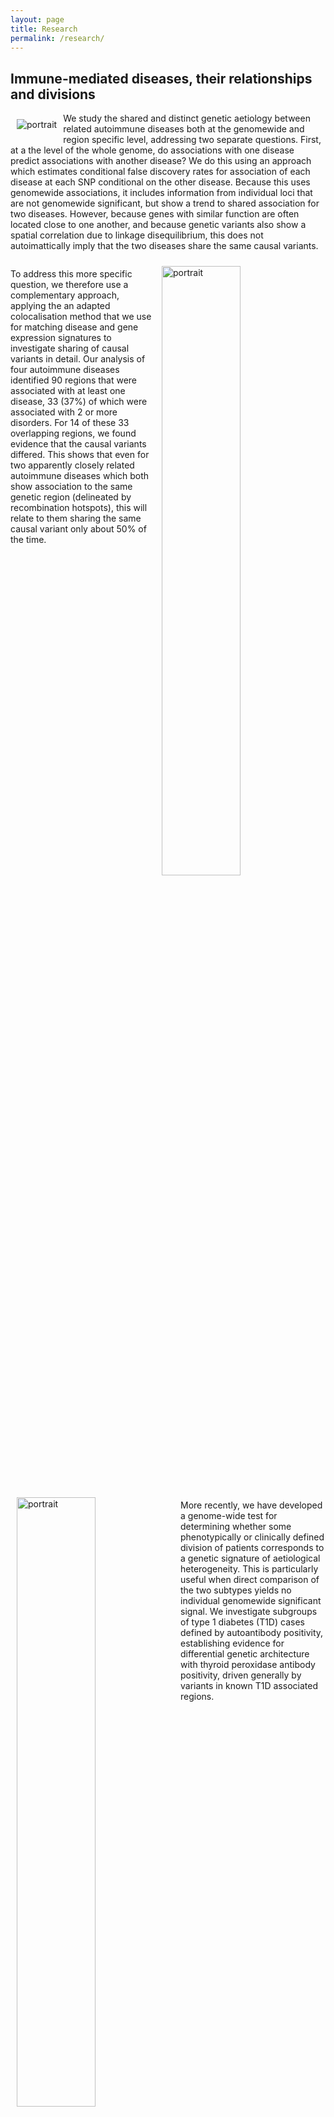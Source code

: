 ```yaml
---
layout: page
title: Research
permalink: /research/
---
```


<!-- <iframe src='https://cdn.knightlab.com/libs/timeline3/latest/embed/index.html?source=1ILkjTq2V-Nq7HAdYUwjVpZwi_0rKIBkV6C6PRTyyaJo&font=Default&lang=en&initial_zoom=2&height=650' width='150%' height='650' webkitallowfullscreen mozallowfullscreen allowfullscreen frameborder='0'></iframe> -->

## Immune-mediated diseases, their relationships and divisions

<img src="/assets/disease-network.png" alt="portrait" style="float:left;margin:10px;" />

We study the shared and distinct genetic aetiology between related
autoimmune diseases both at the genomewide and region specific level,
addressing two separate questions.  First, at a the level of the whole
genome, do associations with one disease predict associations with
another disease?  We do this using an approach which estimates
conditional false discovery rates for association of each disease
at each SNP conditional on the other disease.  Because this uses
genomewide associations, it includes information from individual loci
that are not genomewide significant, but show a trend to shared
association for two diseases.  However, because genes with similar
function are often located close to one another, and because genetic
variants also show a spatial correlation due to linkage
disequilibrium, this does not autoimattically imply that the two
diseases share the same causal variants.

<div style="clear:both"></div>

<img src="http://europepmc.org/articles/PMC4754941/bin/emss-63402-f0001.jpg" alt="portrait" style="float:right;margin:10px;" width="50%" />

To address this more specific question, we therefore use a
complementary approach, applying the an adapted colocalisation method that we use for matching disease and gene expression signatures to investigate sharing of causal variants in detail.
Our analysis of four autoimmune diseases identified 90 regions that were associated with at least one disease, 33 (37%) of which were associated with 2 or more disorders. For 14 of these 33 overlapping regions, we found evidence that the causal variants differed. This shows that even for two apparently closely related autoimmune diseases which both show association to the same genetic region
(delineated by recombination hotspots), this will relate to them
sharing the same causal variant only about 50% of the time.

<div style="clear:both"></div>

<img src="http://europepmc.org/articles/PMC5357574/bin/emss-70580-f001.jpg" alt="portrait" style="float:left;margin:10px;" width="50%" />

More recently, we have developed a genome-wide test for determining whether some phenotypically or clinically defined division of patients corresponds to a genetic signature of aetiological heterogeneity.  This is particularly useful when direct comparison of the two subtypes yields no individual genomewide significant signal.   We investigate subgroups of 
type 1 diabetes (T1D) cases defined by autoantibody positivity, 
establishing evidence for differential genetic architecture with thyroid
 peroxidase antibody positivity, driven generally by variants in known 
T1D associated regions.

<div style="clear:both"></div>

**Related papers**
{% bibliography -q @article[group=diseasecmpdiv] %}
 
<div style="clear:both"></div>


## Causal variants

<img src="/assets/GUESSFM_small.png" alt="portrait" style="float:left;margin:10px;" />

Genetic association studies have identified many DNA sequence variants
that associate with disease risk. By exploiting the known correlation
that exists between neighbouring variants in the genome, inference can
be extended beyond those individual variants tested to identify sets
within which a causal variant is likely to reside. However, this
correlation, particularly in the presence of multiple disease causing
variants in relative proximity, makes disentangling the specific
causal variants difficult. Statistical approaches to this fine mapping
problem have traditionally taken a stepwise search approach, beginning
with the most associated variant in a region, then iteratively
attempting to find additional associated variants. We adapted a
stochastic search approach that avoids this stepwise process and is
explicitly designed for dealing with highly correlated predictors to
the fine mapping problem. We showed in simulated data that it
outperforms its stepwise counterpart and other variable selection
strategies such as the lasso.

In more recent work, we exploited the established relationships between immune mediated diseases, borrowing information from any other available diseases to increase the resolution of fine mapping results.  We highlighted in particular the potential for *joint tagging* where a single variant, in LD with two causal variants, can be mis-identified by stepwise methods, and showed how stochastic search, and multi-disease fine mapping, can avoid this.

We validated these results using allele specific expression studies of *IL2RA* in CD4+ T cells. All results are made available in an [interactive form](https://chr1swallace.github.io/MFM-output/) for six immune-mediated diseases: autoimmune thyroid disease, celiac disease, childhood arthritis, MS, RA, T1D.

<div style="clear:both"></div>

**Related papers**
{% bibliography -q @article[group=finemapping] %}
## Causal genes

Genomewide association studies (GWAS) have been hugely successful in
identifying associations between genetic variation and risk of common
diseases.  However, genetic variation will not be a pharmaceutical
target for these disease and translating this knowledge into
understanding the genes, cells and pathways involved in disease
aetiology has been slow.  This is because the associated genetic
variants do not typically reside in genes and change the protein they
encode, but lie between genes and are presumed to regulate their
expression in some cells, perhaps under specific conditions.


<img src="/assets/ctsh.jpg" alt="portrait" style="float:right;margin:10px;" />

As GWAS studies for disease have been conducted over the past decade,
so people have conducted GWAS for other, more gene specific traits,
such as parallel GWAS for the expression levels of each of the ~20,000
protein coding genes in a given cell type, called "eQTL" studies.
These produce a local GWAS trace just as a disease GWAS does.  We use
a pattern matching technique called colocalisation to determine
whether the two GWAS traces are compatible with the two traits,
disease risk and expression of a given gene in a given cell type and
condition, sharing a causal variant.

<div style="clear:both"></div>

<img src="/assets/pchic.png" alt="portrait" style="float:left;margin:10px;" />
<!-- <img src="http://europepmc.org/articles/PMC5123897/bin/fx1.jpg" width="50%" style="float:left;margin:10px;" /> -->

Another approach is to exploit knowledge about the 3D folding of
chromatin derived from high throughput Chromosome Conformation Capture
(Hi-C) in its targetted form: Capture Hi-C (CHi-C).  This allows us to link GWAS causal variants (mapped probabilistically) to the genes they regulate, and we have deployed this approach across 17 primary human sorted cell types , as well as a separate more detailed comparison using CD4+ T cells, both activated and non-activated {% cite 2017_genbiol_burren %}.

<div style="clear:both"></div>

**Related papers**
{% bibliography -q @article[group=causalgenes] %}
 
<div style="clear:both"></div>

## Gene expression in immune cells

<img src="/assets/ferreira.jpg" style="float:right;margin:10px;" />

The BABYDIET study led by Annette Ziegler and Ezio Bonifacio collected
blood samples longitudinally from 109 children genetically at risk of,
but initially unaffected by type 1 diabetes.  We were lucky to have
access to white blood cells (PBMCs) from these samples and measured
the gene expression in them.  We were particularly interested in
expression of interferon responsive genes, given previous links
between type 1 diabetes and infection.  Indeed, we saw an upregulation
of these genes in children who went on to develop the autoantibodies
that are strongly predictive of T1D diagnosis, but, crucially, the
upregulation was transient and preceded the appearance of
autoantibodies.  It was also temporally correlated with recent upper
respiratory infection, and may represent a biomarker for the response
to infection or the mechanism by which the infection influences type 1
diabetes risk.

We also used these data to investigate seasonal variation in gene
expression, and found that 25% of the genes expressed in these cells
in these children varied in their expression throughout the year.  In
winter, we saw that this expression profile produced a
pro-inflammatory environment.  This might be advantageous during a
season when infectious diseases are at a peak, but is a risk factor
for other diseases associated with inflammation such as cardiovascular
also peak in winter.  We replicated this finding in multiple datasets,
including one from the Southern hemisphere when winter occurs during
June-August.

<div style="clear:both"></div>

**Related papers**
{% bibliography -q @article[group=expr] %}

